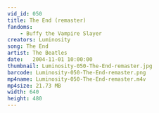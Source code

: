 ```yaml
---
vid_id: 050
title: The End (remaster)
fandoms:
    - Buffy the Vampire Slayer
creators: Luminosity
song: The End
artist: The Beatles
date:   2004-11-01 10:00:00
thumbnail: Luminosity-050-The-End-remaster.jpg
barcode: Luminosity-050-The-End-remaster.png
mp4name: Luminosity-050-The-End-remaster.m4v
mp4size: 21.73 MB
width: 640
height: 480
---
```



  
